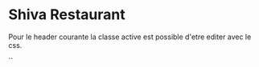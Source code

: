 # Shiva Restaurant

Pour le header courante la classe active est possible d'etre editer avec le css.

``